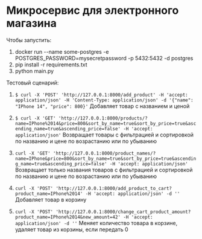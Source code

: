 # Микросервис для электронного магазина

Чтобы запустить:
1) docker run --name some-postgres -e POSTGRES_PASSWORD=mysecretpassword -p 5432:5432 -d postgres
2) pip install -r requirements.txt
3) python main.py

Тестовый сценарий:
1) `$ curl -X 'POST' 'http://127.0.0.1:8000/add_product' -H 'accept: application/json' -H 'Content-Type: application/json' -d '{"name": "IPhone 14", "price": 800}'` 
Добавляет товар с названием и ценой

2) `$ curl -X 'GET' 'http://127.0.0.1:8000/products/?name=IPhone%2014&price=800&sort_by_name=true&sort_by_price=true&ascending_name=true&ascending_price=false' -H 'accept: application/json'` 
Возвращает товары с фильтрацией и сортировкой по названию и цене по возрастанию или по убыванию

3) `curl -X 'GET' 'http://127.0.0.1:8000/product_names/?name=IPhone&price=800&sort_by_name=true&sort_by_price=true&ascending_name=true&ascending_price=false' -H 'accept: application/json'`
Возвращает только названия товаров с фильтрацией и сортировкой по названию и цене по возрастанию или по убыванию

4) `curl -X 'POST' 'http://127.0.0.1:8000/add_product_to_cart?product_name=IPhone%2014' -H 'accept: application/json' -d ''`
Добавляет товар в корзину

5) `curl -X 'POST' 'http://127.0.0.1:8000/change_cart_product_amount?product_name=IPhone%2014&new_amount=42' -H 'accept: application/json' -d ''`
Меняет количество товара в корзине, удаляет товар из корзины, если передать 0

